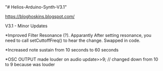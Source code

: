 "# Helios-Arduino-Synth-V3.1" 

https://bloghoskins.blogspot.com/

V3.1 - Minor Updates

*Improved Filter Resonance (?).  Apparantly After setting resonance, you need to call setCuttoffFreq() to hear the change.  Swapped in code.

*Increased note sustain from 10 seconds to 60 seconds

*OSC OUTPUT made louder on audio update>>9; // changed down from 10 to 9 because was louder